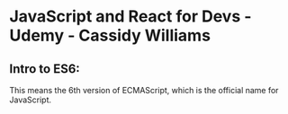 # JavaScript and React for Devs - Udemy - Cassidy Williams

## Intro to ES6:
This means the 6th version of ECMAScript, which is the official name for JavaScript.
